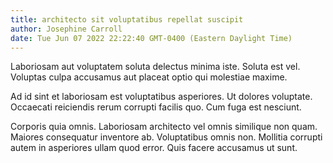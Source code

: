 ```yaml
---
title: architecto sit voluptatibus repellat suscipit
author: Josephine Carroll
date: Tue Jun 07 2022 22:22:40 GMT-0400 (Eastern Daylight Time)
---
```

Laboriosam aut voluptatem soluta delectus minima iste. Soluta est vel. Voluptas culpa accusamus aut placeat optio qui molestiae maxime.

 Ad id sint et laboriosam est voluptatibus asperiores. Ut dolores voluptate. Occaecati reiciendis rerum corrupti facilis quo. Cum fuga est nesciunt.

 Corporis quia omnis. Laboriosam architecto vel omnis similique non quam. Maiores consequatur inventore ab. Voluptatibus omnis non. Mollitia corrupti autem in asperiores ullam quod error. Quis facere accusamus ut sunt.